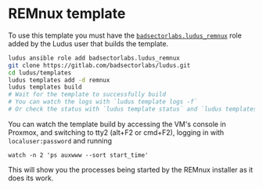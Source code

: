 # REMnux template

To use this template you must have the [`badsectorlabs.ludus_remnux`](https://github.com/badsectorlabs/ludus_remnux) role added by the Ludus user that builds the template.

```bash
ludus ansible role add badsectorlabs.ludus_remnux
git clone https://gitlab.com/badsectorlabs/ludus.git
cd ludus/templates
ludus templates add -d remnux
ludus templates build
# Wait for the template to successfully build
# You can watch the logs with `ludus template logs -f`
# Or check the status with `ludus template status` and `ludus templates list`
```

You can watch the template build by accessing the VM's console in Proxmox, and switching to tty2 (alt+F2 or cmd+F2), logging in with `localuser:password` and running

```
watch -n 2 'ps auxwww --sort start_time'
```

This will show you the processes being started by the REMnux installer as it does its work.